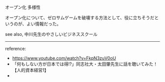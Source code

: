 オープン化
多様性

オープン化について、ゼロサムゲームを破壊する方法として、役に立ちそうだというのが、よい情報だった。

see also, 中川先生のやさしいビジネススクール

---
reference:
- https://www.youtube.com/watch?v=FkpN3zuV0oU
- 「何もしない方が日本では得!?」同志社大・太田肇先生に話を聴いてみた！【人的資本経営1】
-

